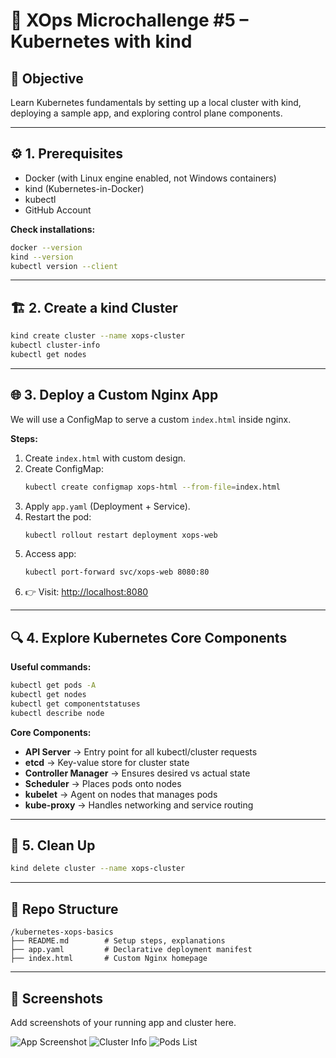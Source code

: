# 🚀 XOps Microchallenge #5 – Kubernetes with kind

## 📌 Objective
Learn Kubernetes fundamentals by setting up a local cluster with kind, deploying a sample app, and exploring control plane components.

---

## ⚙️ 1. Prerequisites

- Docker (with Linux engine enabled, not Windows containers)
- kind (Kubernetes-in-Docker)
- kubectl
- GitHub Account

**Check installations:**
```sh
docker --version
kind --version
kubectl version --client
```

---

## 🏗️ 2. Create a kind Cluster

```sh
kind create cluster --name xops-cluster
kubectl cluster-info
kubectl get nodes
```

---

## 🌐 3. Deploy a Custom Nginx App

We will use a ConfigMap to serve a custom `index.html` inside nginx.

**Steps:**
1. Create `index.html` with custom design.
2. Create ConfigMap:
    ```sh
    kubectl create configmap xops-html --from-file=index.html
    ```
3. Apply `app.yaml` (Deployment + Service).
4. Restart the pod:
    ```sh
    kubectl rollout restart deployment xops-web
    ```
5. Access app:
    ```sh
    kubectl port-forward svc/xops-web 8080:80
    ```
6. 👉 Visit: [http://localhost:8080](http://localhost:8080)

---

## 🔍 4. Explore Kubernetes Core Components

**Useful commands:**
```sh
kubectl get pods -A
kubectl get nodes
kubectl get componentstatuses
kubectl describe node
```

**Core Components:**
- **API Server** → Entry point for all kubectl/cluster requests
- **etcd** → Key-value store for cluster state
- **Controller Manager** → Ensures desired vs actual state
- **Scheduler** → Places pods onto nodes
- **kubelet** → Agent on nodes that manages pods
- **kube-proxy** → Handles networking and service routing

---

## 🧹 5. Clean Up

```sh
kind delete cluster --name xops-cluster
```

---

## 📂 Repo Structure

```
/kubernetes-xops-basics
├── README.md        # Setup steps, explanations
├── app.yaml         # Declarative deployment manifest
├── index.html       # Custom Nginx homepage
```

---

## 📸 Screenshots

Add screenshots of your running app and cluster here.

![App Screenshot](image)
![Cluster Info](image)
![Pods List](image)
